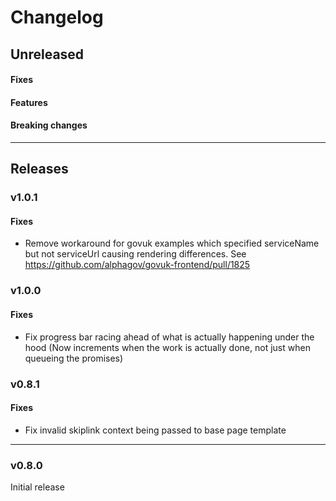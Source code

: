 # Changelog

## Unreleased

#### Fixes

#### Features

#### Breaking changes

---

## Releases

### v1.0.1

#### Fixes

- Remove workaround for govuk examples which specified serviceName but not serviceUrl causing rendering differences. See https://github.com/alphagov/govuk-frontend/pull/1825

### v1.0.0

#### Fixes

- Fix progress bar racing ahead of what is actually happening under the hood (Now increments when the work is actually done, not just when queueing the promises)

### v0.8.1

#### Fixes

- Fix invalid skiplink context being passed to base page template

---

### v0.8.0

Initial release
